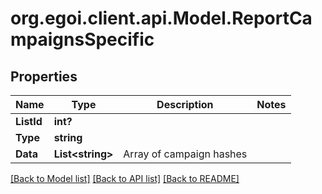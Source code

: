 # org.egoi.client.api.Model.ReportCampaignsSpecific
## Properties

Name | Type | Description | Notes
------------ | ------------- | ------------- | -------------
**ListId** | **int?** |  | 
**Type** | **string** |  | 
**Data** | **List&lt;string&gt;** | Array of campaign hashes | 

[[Back to Model list]](../README.md#documentation-for-models) [[Back to API list]](../README.md#documentation-for-api-endpoints) [[Back to README]](../README.md)


